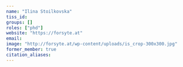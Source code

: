 ```yaml
---
name: "Ilina Stoilkovska"
tiss_id: 
groups: []
roles: ["phd"]
website: "https://forsyte.at"
email:
image: "http://forsyte.at/wp-content/uploads/is_crop-300x300.jpg"
former_member: true
citation_aliases:
---
```


<!--
Your custom content goes here.
-->